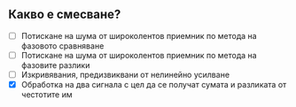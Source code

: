 ## Какво е смесване?

<!-- Верният отговор е отбелязан с [X] -->

- [ ] Потискане на шума от широколентов приемник по метода на фазовото сравняване
- [ ] Потискане на шума от широколентов приемник по метода на фазовите разлики
- [ ] Изкривявания, предизвиквани от нелинейно усилване
- [X] Обработка на два сигнала с цел да се получат сумата и разликата от честотите им

